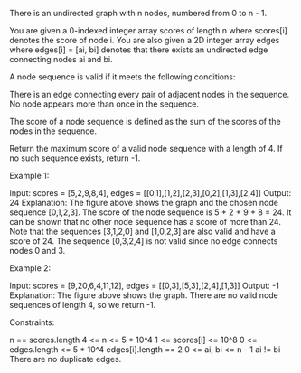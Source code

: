 There is an undirected graph with n nodes, numbered from 0 to n - 1.

You are given a 0-indexed integer array scores of length n where scores[i]
denotes the score of node i. You are also given a 2D integer array edges
where edges[i] = [ai, bi] denotes that there exists an undirected edge
connecting nodes ai and bi.

A node sequence is valid if it meets the following conditions:


There is an edge connecting every pair of adjacent nodes in the sequence.
No node appears more than once in the sequence.


The score of a node sequence is defined as the sum of the scores of the nodes
in the sequence.

Return the maximum score of a valid node sequence with a length of 4. If no
such sequence exists, return -1.


Example 1:


Input: scores = [5,2,9,8,4], edges = [[0,1],[1,2],[2,3],[0,2],[1,3],[2,4]]
Output: 24
Explanation: The figure above shows the graph and the chosen node sequence
[0,1,2,3].
The score of the node sequence is 5 + 2 + 9 + 8 = 24.
It can be shown that no other node sequence has a score of more than 24.
Note that the sequences [3,1,2,0] and [1,0,2,3] are also valid and have a
score of 24.
The sequence [0,3,2,4] is not valid since no edge connects nodes 0 and 3.


Example 2:


Input: scores = [9,20,6,4,11,12], edges = [[0,3],[5,3],[2,4],[1,3]]
Output: -1
Explanation: The figure above shows the graph.
There are no valid node sequences of length 4, so we return -1.



Constraints:


n == scores.length
4 <= n <= 5 * 10^4
1 <= scores[i] <= 10^8
0 <= edges.length <= 5 * 10^4
edges[i].length == 2
0 <= ai, bi <= n - 1
ai != bi
There are no duplicate edges.




